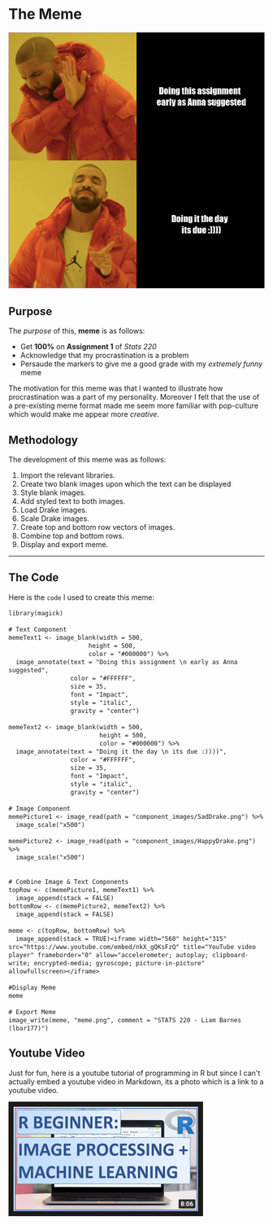 # The Meme

![Image Load Failed. Please try again.](images/meme.png)

## Purpose
The *purpose* of this, **meme** is as follows:
- Get **100%** on **Assignment 1** of *Stats 220*
- Acknowledge that my procrastination is a problem
- Persaude the markers to give me a good grade with my *extremely funny* meme

The motivation for this meme was that I wanted to illustrate how procrastination was a part of my personality. Moreover I felt that the use of a pre-existing meme format made me seem more familiar with pop-culture which would make me appear more *creative*.

## Methodology 
The development of this meme was as follows:

1. Import the relevant libraries.
2. Create two blank images upon which the text can be displayed
3. Style blank images.
4. Add styled text to both images.
5. Load Drake images.
6. Scale Drake images.
7. Create top and bottom row vectors of images.
8. Combine top and bottom rows.
9. Display and export meme.

***
## The Code
Here is the `code` I used to create this meme:

```
library(magick)

# Text Component
memeText1 <- image_blank(width = 500,
                      height = 500,
                      color = "#000000") %>%
  image_annotate(text = "Doing this assignment \n early as Anna suggested",
                 color = "#FFFFFF",
                 size = 35,
                 font = "Impact",
                 style = "italic",
                 gravity = "center")
  
memeText2 <- image_blank(width = 500,
                         height = 500,
                         color = "#000000") %>%
  image_annotate(text = "Doing it the day \n its due :))))",
                 color = "#FFFFFF",
                 size = 35,
                 font = "Impact",
                 style = "italic",
                 gravity = "center")

# Image Component
memePicture1 <- image_read(path = "component_images/SadDrake.png") %>%
  image_scale("x500")

memePicture2 <- image_read(path = "component_images/HappyDrake.png") %>%
  image_scale("x500")


# Combine Image & Text Components
topRow <- c(memePicture1, memeText1) %>%
  image_append(stack = FALSE)
bottomRow <- c(memePicture2, memeText2) %>%
  image_append(stack = FALSE)

meme <- c(topRow, bottomRow) %>%
  image_append(stack = TRUE)<iframe width="560" height="315" src="https://www.youtube.com/embed/nkX_gQKsFzQ" title="YouTube video player" frameborder="0" allow="accelerometer; autoplay; clipboard-write; encrypted-media; gyroscope; picture-in-picture" allowfullscreen></iframe>

#Display Meme
meme

# Export Meme
image_write(meme, "meme.png", comment = "STATS 220 - Liam Barnes (lbar177)")
```
## Youtube Video
Just for fun, here is a youtube tutorial of programming in R but since I can't actually embed a youtube video in Markdown, its a photo which is a link to a youtube video.

<a href="https://www.youtube.com/embed/nkX_gQKsFzQ" target="_blank"><img src="images/youtube_video.png" 
alt="IMAGE ALT TEXT HERE" width="363" height="205" border="10" /></a>
